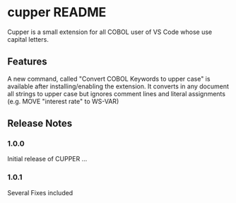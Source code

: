 # cupper README

Cupper is a small extension for all COBOL user of VS Code whose use capital letters.

## Features

A new command, called "Convert COBOL Keywords to upper case" is available after installing/enabling the extension. It converts in any document all strings to upper case but ignores comment lines and literal assignments (e.g. MOVE "interest rate" to WS-VAR)

## Release Notes

### 1.0.0
Initial release of CUPPER ...
### 1.0.1
Several Fixes included